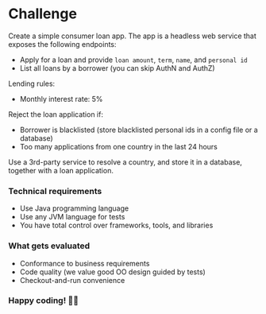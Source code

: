 # Challenge

Create a simple consumer loan app. The app is a headless web service that exposes the following endpoints:

- Apply for a loan and provide `loan amount`, `term`, `name`, and `personal id`
- List all loans by a borrower (you can skip AuthN and AuthZ)

Lending rules:
- Monthly interest rate: 5%

Reject the loan application if:
- Borrower is blacklisted (store blacklisted personal ids in a config file or a database)
- Too many applications from one country in the last 24 hours

Use a 3rd-party service to resolve a country, and store it in a database, together with a loan application.

### Technical requirements

- Use Java programming language
- Use any JVM language for tests
- You have total control over frameworks, tools, and libraries

### What gets evaluated
- Conformance to business requirements
- Code quality (we value good OO design guided by tests)
- Checkout-and-run convenience

### Happy coding! 👨‍💻